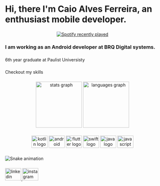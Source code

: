 <h1 align="left">Hi, there I'm Caio Alves Ferreira, an enthusiast mobile developer.</h1>

###
<div align="center">
  <a href="https://open.spotify.com/user/caiosinhu">
    <img src="https://spotify-recently-played-readme.vercel.app/api?user=caiosinhu" alt="Spotify recently played"  />
  </a>
</div>

###
<h3 align="left">I am working as an Android developer at BRQ Digital systems.</h3>

###
<p align="left">6th year graduate at Paulist Universisty</p>

###
<p align="left">Checkout my skills</p>

###
<div align="center">
  <img src="https://github-readme-stats.vercel.app/api?hide_title=true&hide_rank=false&show_icons=true&include_all_commits=true&count_private=true&disable_animations=false&theme=midnight-purple&locale=en&hide_border=true&custom_title=Git history&username=CaioProgramming" height="150" alt="stats graph"  />
  <img src="https://github-readme-stats.vercel.app/api/top-langs?locale=en&hide_title=true&layout=compact&card_width=320&langs_count=5&theme=midnight-purple&hide_border=false&username=CaioProgramming" height="150" alt="languages graph"  />
</div>

###
<div align="center">
  <img src="https://cdn.jsdelivr.net/gh/devicons/devicon/icons/kotlin/kotlin-plain.svg" height="40" width="52" alt="kotlin logo"  />
  <img src="https://cdn.jsdelivr.net/gh/devicons/devicon/icons/android/android-plain.svg" height="40" width="52" alt="android logo"  />
  <img src="https://cdn.jsdelivr.net/gh/devicons/devicon/icons/flutter/flutter-original.svg" height="40" width="52" alt="flutter logo"  />
  <img src="https://cdn.jsdelivr.net/gh/devicons/devicon/icons/swift/swift-original.svg" height="40" width="52" alt="swift logo"  />
  <img src="https://cdn.jsdelivr.net/gh/devicons/devicon/icons/java/java-original.svg" height="40" width="52" alt="java logo"  />
  <img src="https://cdn.jsdelivr.net/gh/devicons/devicon/icons/javascript/javascript-original.svg" height="40" width="52" alt="javascript logo"  />
</div>

###
<img href="https://github.com/CaioProgramming/CaioProgramming/blob/output/snake.svg" alt="Snake animation" />

###
<div align="left">
  <a href="https://www.linkedin.com/in/caiodev/" target="_blank">
    <img src="https://raw.githubusercontent.com/maurodesouza/profile-readme-generator/master/src/assets/icons/social/linkedin/default.svg" width="52" height="40" alt="linkedin logo"  />
  </a>
  <a href="https://www.instagram.com/lilfalln/" target="_blank">
    <img src="https://raw.githubusercontent.com/maurodesouza/profile-readme-generator/master/src/assets/icons/social/instagram/default.svg" width="52" height="40" alt="instagram logo"  />
  </a>
</div>

###
